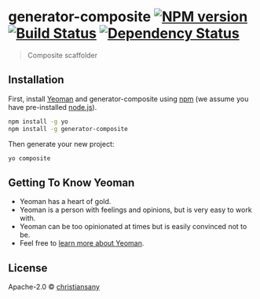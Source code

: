 # generator-composite [![NPM version][npm-image]][npm-url] [![Build Status][travis-image]][travis-url] [![Dependency Status][daviddm-image]][daviddm-url]
> Composite scaffolder

## Installation

First, install [Yeoman](http://yeoman.io) and generator-composite using [npm](https://www.npmjs.com/) (we assume you have pre-installed [node.js](https://nodejs.org/)).

```bash
npm install -g yo
npm install -g generator-composite
```

Then generate your new project:

```bash
yo composite
```

## Getting To Know Yeoman

 * Yeoman has a heart of gold.
 * Yeoman is a person with feelings and opinions, but is very easy to work with.
 * Yeoman can be too opinionated at times but is easily convinced not to be.
 * Feel free to [learn more about Yeoman](http://yeoman.io/).

## License

Apache-2.0 © [christiansany](https://www.christiansany.ch)


[npm-image]: https://badge.fury.io/js/generator-composite.svg
[npm-url]: https://npmjs.org/package/generator-composite
[travis-image]: https://travis-ci.org/unic/generator-composite.svg?branch=master
[travis-url]: https://travis-ci.org/unic/generator-composite
[daviddm-image]: https://david-dm.org/unic/generator-composite.svg?theme=shields.io
[daviddm-url]: https://david-dm.org/unic/generator-composite
